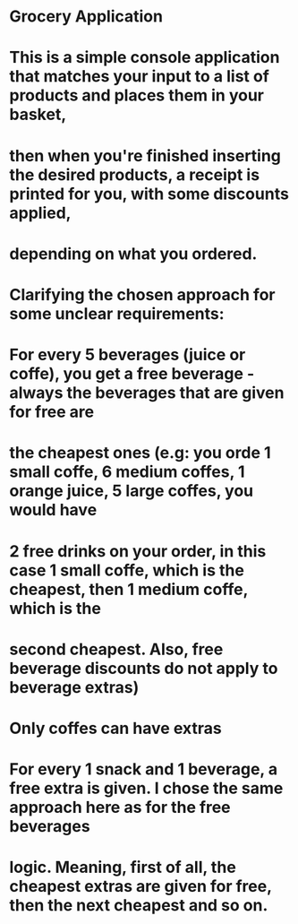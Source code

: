 # Grocery Application

# This is a simple console application that matches your input to a list of products and places them in your basket,
# then when you're finished inserting the desired products, a receipt is printed for you, with some discounts applied,
# depending on what you ordered.

# Clarifying the chosen approach for some unclear requirements:
# For every 5 beverages (juice or coffe), you get a free beverage - always the beverages that are given for free are
# the cheapest ones (e.g: you orde 1 small coffe, 6 medium coffes, 1 orange juice, 5 large coffes, you would have
# 2 free drinks on your order, in this case 1 small coffe, which is the cheapest, then 1 medium coffe, which is the
# second cheapest. Also, free beverage discounts do not apply to beverage extras)

# Only coffes can have extras

# For every 1 snack and 1 beverage, a free extra is given. I chose the same approach here as for the free beverages
# logic. Meaning, first of all, the cheapest extras are given for free, then the next cheapest and so on.